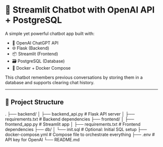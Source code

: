 # 🧠 Streamlit Chatbot with OpenAI API + PostgreSQL

A simple yet powerful chatbot app built with:

- 🧠 OpenAI ChatGPT API
- 🌐 Flask (Backend)
- 📦 Streamlit (Frontend)
- 🗃️ PostgreSQL (Database)
- 🐳 Docker + Docker Compose

This chatbot remembers previous conversations by storing them in a database and supports clearing chat history.

---

## 📁 Project Structure

.
├── backend/
│ ├── backend_api.py # Flask API server
│ ├── requirements.txt # Backend dependencies
├── frontend/
│ ├── frontend_app.py # Streamlit app
│ ├── requirements.txt # Frontend dependencies
├── db/
│ └── init.sql # Optional: Initial SQL setup
├── docker-compose.yml # Compose file to orchestrate everything
├── .env # API key for OpenAI
└── README.md
